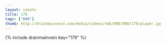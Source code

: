 ```yaml
--- 
layout: sieutv
title: 179
tags: ["000"]
thumb: http://drainmainvein.com/media/videos/tmb/000/000/179/player.jpg
---
```

{% include drainmainvein key="179" %} 
